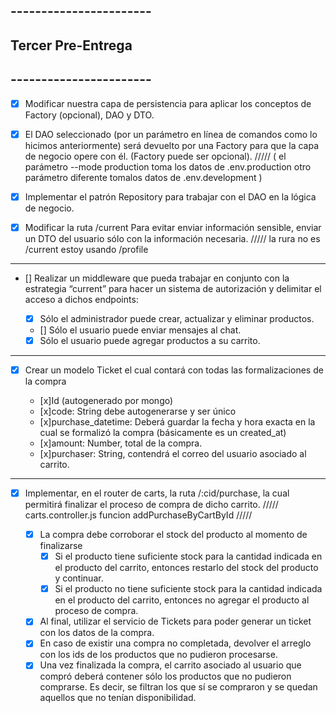 ## -----------------------

## Tercer Pre-Entrega

## -----------------------

- [x] Modificar nuestra capa de persistencia para aplicar los conceptos de Factory (opcional), DAO y DTO.

- [x] El DAO seleccionado (por un parámetro en línea de comandos como lo hicimos anteriormente) será devuelto por una Factory para que la capa de negocio opere con él. (Factory puede ser opcional).
      ///// ( el parámetro --mode production toma los datos de .env.production otro parámetro diferente tomalos datos de .env.development )

- [x] Implementar el patrón Repository para trabajar con el DAO en la lógica de negocio.

- [x] Modificar la ruta /current Para evitar enviar información sensible, enviar un DTO del usuario sólo con la información necesaria.
      ///// la rura no es /current estoy usando /profile

---

- [] Realizar un middleware que pueda trabajar en conjunto con la estrategia “current” para hacer un sistema de autorización y delimitar el acceso a dichos endpoints:

  - [x] Sólo el administrador puede crear, actualizar y eliminar productos.
  - [] Sólo el usuario puede enviar mensajes al chat.
  - [x] Sólo el usuario puede agregar productos a su carrito.

---

- [x] Crear un modelo Ticket el cual contará con todas las formalizaciones de la compra

  - [x]Id (autogenerado por mongo)
  - [x]code: String debe autogenerarse y ser único
  - [x]purchase_datetime: Deberá guardar la fecha y hora exacta en la cual se formalizó la compra (básicamente es un created_at)
  - [x]amount: Number, total de la compra.
  - [x]purchaser: String, contendrá el correo del usuario asociado al carrito.

---

- [x] Implementar, en el router de carts, la ruta /:cid/purchase, la cual permitirá finalizar el proceso de compra de dicho carrito.
      ///// carts.controller.js funcion addPurchaseByCartById /////

  - [x] La compra debe corroborar el stock del producto al momento de finalizarse
    - [x] Si el producto tiene suficiente stock para la cantidad indicada en el producto del carrito, entonces restarlo del stock del producto y continuar.
    - [x] Si el producto no tiene suficiente stock para la cantidad indicada en el producto del carrito, entonces no agregar el producto al proceso de compra.
  - [x] Al final, utilizar el servicio de Tickets para poder generar un ticket con los datos de la compra.
  - [x] En caso de existir una compra no completada, devolver el arreglo con los ids de los productos que no pudieron procesarse.
  - [x] Una vez finalizada la compra, el carrito asociado al usuario que compró deberá contener sólo los productos que no pudieron comprarse. Es decir, se filtran los que sí se compraron y se quedan aquellos que no tenían disponibilidad.
